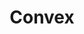 ---
blog: https://blog.convex.dev/
logohandle: convexdev
sort: convex
title: Convex
twitter: https://x.com/convex_dev
website: https://convex.dev/
---